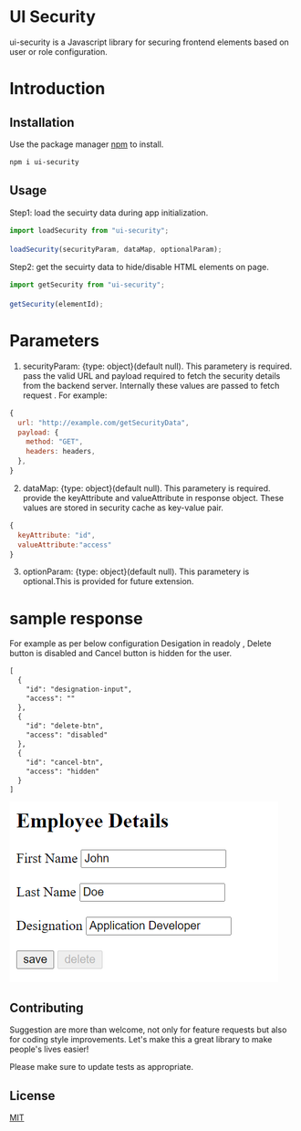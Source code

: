 # UI Security

ui-security is a Javascript library for securing frontend elements based on user or role configuration.

# Introduction

## Installation

Use the package manager [npm](https://www.npmjs.com/package/ui-security) to install.

```bash
npm i ui-security
```

## Usage

Step1: load the secuirty data during app initialization.

```js
import loadSecurity from "ui-security";

loadSecurity(securityParam, dataMap, optionalParam);
```

Step2: get the secuirty data to hide/disable HTML elements on page.

```js
import getSecurity from "ui-security";

getSecurity(elementId);
```

# Parameters

1. securityParam: {type: object}(default null). This parametery is required. pass the valid URL and payload required to fetch the security details from the backend server. Internally these values are passed to fetch request .
   For example:

```js
{
  url: "http://example.com/getSecurityData",
  payload: {
    method: "GET",
    headers: headers,
  },
}
```

2. dataMap: {type: object}(default null). This parametery is required. provide the keyAttribute and valueAttribute in response object. These values are stored in security cache as key-value pair.

```js
{
  keyAttribute: "id",
  valueAttribute:"access"
}
```

3. optionParam: {type: object}(default null). This parametery is optional.This is provided for future extension.

# sample response

For example as per below configuration Desigation in readoly , Delete button is disabled and Cancel button is hidden for the user.

```
[
  {
    "id": "designation-input",
    "access": ""
  },
  {
    "id": "delete-btn",
    "access": "disabled"
  },
  {
    "id": "cancel-btn",
    "access": "hidden"
  }
]
```

![Screenshot](basic-example.PNG)

## Contributing

Suggestion are more than welcome, not only for feature requests but also for coding style improvements. Let's make this a great library to make people's lives easier!

Please make sure to update tests as appropriate.

## License

[MIT](https://choosealicense.com/licenses/mit/)

```

```
